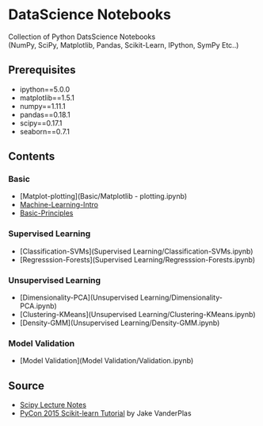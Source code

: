 # DataScience Notebooks

Collection of Python DatsScience Notebooks  
(NumPy, SciPy, Matplotlib, Pandas, Scikit-Learn, IPython, SymPy Etc..)

## Prerequisites

- ipython==5.0.0
- matplotlib==1.5.1
- numpy==1.11.1
- pandas==0.18.1
- scipy==0.17.1
- seaborn==0.7.1

## Contents

### Basic

- [Matplot-plotting](Basic/Matplotlib - plotting.ipynb)
- [Machine-Learning-Intro](Basic/Machine-Learning-Intro.ipynb)
- [Basic-Principles](Basic/Basic-Principles.ipynb)

### Supervised Learning

- [Classification-SVMs](Supervised Learning/Classification-SVMs.ipynb)
- [Regresssion-Forests](Supervised Learning/Regresssion-Forests.ipynb)
	
### Unsupervised Learning

- [Dimensionality-PCA](Unsupervised Learning/Dimensionality-PCA.ipynb)
- [Clustering-KMeans](Unsupervised Learning/Clustering-KMeans.ipynb)
- [Density-GMM](Unsupervised Learning/Density-GMM.ipynb)

### Model Validation

- [Model Validation](Model Validation/Validation.ipynb)

## Source

- [Scipy Lecture Notes](http://www.scipy-lectures.org/)
- [PyCon 2015 Scikit-learn Tutorial](https://github.com/jakevdp/sklearn_pycon2015) by Jake VanderPlas
